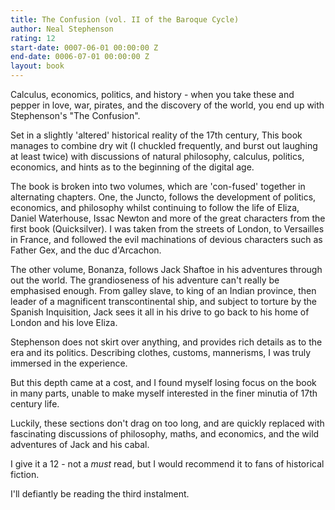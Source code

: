 ```yaml
---
title: The Confusion (vol. II of the Baroque Cycle)
author: Neal Stephenson
rating: 12
start-date: 0007-06-01 00:00:00 Z
end-date: 0006-07-01 00:00:00 Z
layout: book
---
```


Calculus, economics, politics, and history - when you take these and pepper in love, war, pirates, and the discovery of the world, you end up with Stephenson's "The Confusion".

Set in a slightly 'altered' historical reality of the 17th century, This book manages to combine dry wit (I chuckled frequently, and burst out laughing at least twice) with discussions of natural philosophy, calculus, politics, economics, and hints as to the beginning of the digital age.

The book is broken into two volumes, which are 'con-fused' together in alternating chapters. One, the Juncto, follows the development of politics, economics, and philosophy whilst continuing to follow the life of Eliza, Daniel Waterhouse, Issac Newton and more of the great characters from the first book (Quicksilver). I was taken from the streets of London, to Versailles in France, and followed the evil machinations of devious characters such as Father Gex, and the duc d'Arcachon. 

The other volume, Bonanza, follows Jack Shaftoe in his adventures through out the world. The grandioseness of his adventure can't really be emphasised enough. From galley slave, to king of an Indian province, then leader of a magnificent transcontinental ship, and subject to torture by the Spanish Inquisition, Jack sees it all in his drive to go back to his home of London and his love Eliza.

Stephenson does not skirt over anything, and provides rich details as to the era and its politics. Describing clothes, customs, mannerisms, I was truly immersed in the experience.

But this depth came at a cost, and I found myself losing focus on the book in many parts, unable to make myself interested in the finer minutia of 17th century life.

Luckily, these sections don't drag on too long, and are quickly replaced with fascinating discussions of philosophy, maths, and economics, and the wild adventures of Jack and his cabal.

I give it a 12 - not a *must* read, but I would recommend it to fans of historical fiction.

I'll defiantly be reading the third instalment.